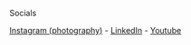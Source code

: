 Socials

[Instagram (photography)](https://www.instagram.com/oliemanq456/) - [LinkedIn](https://www.linkedin.com/in/oliver-heisel-683671239/) - [Youtube](https://www.youtube.com/@Oliemanq)